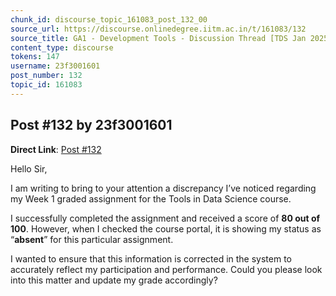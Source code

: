 ```yaml
---
chunk_id: discourse_topic_161083_post_132_00
source_url: https://discourse.onlinedegree.iitm.ac.in/t/161083/132
source_title: GA1 - Development Tools - Discussion Thread [TDS Jan 2025]
content_type: discourse
tokens: 147
username: 23f3001601
post_number: 132
topic_id: 161083
---
```


## Post #132 by 23f3001601

**Direct Link**: [Post #132](https://discourse.onlinedegree.iitm.ac.in/t/161083/132)

Hello Sir,

I am writing to bring to your attention a discrepancy I’ve noticed regarding my Week 1 graded assignment for the Tools in Data Science course.

I successfully completed the assignment and received a score of **80 out of 100**. However, when I checked the course portal, it is showing my status as “**absent**” for this particular assignment.

I wanted to ensure that this information is corrected in the system to accurately reflect my participation and performance. Could you please look into this matter and update my grade accordingly?
